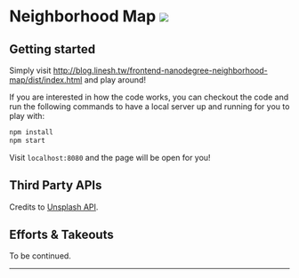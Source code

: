 # Neighborhood Map [![][Badges: Travis CI]][Links: Travis CI]

## Getting started

Simply visit http://blog.linesh.tw/frontend-nanodegree-neighborhood-map/dist/index.html and play around! 

If you are interested in how the code works, you can checkout the code and run the following commands to have a local server up and running for you to play with: 

```bash
npm install
npm start 
```

Visit `localhost:8080` and the page will be open for you!

## Third Party APIs

Credits to [Unsplash API][].

## Efforts & Takeouts

To be continued.

---

[Badges: Travis CI]: https://travis-ci.org/linesh-simplicity/frontend-nanodegree-neighborhood-map.svg?branch=master
[Links: Travis CI]: https://travis-ci.org/linesh-simplicity/frontend-nanodegree-neighborhood-map
[Unsplash API]: https://community.unsplash.com/developers 

